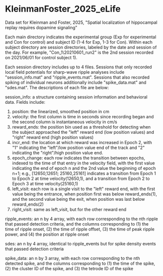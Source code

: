 # KleinmanFoster_2025_eLife
Data set for Kleinman and Foster, 2025, "Spatial localization of hippocampal replay requires dopamine signaling"

Each main directory indicates the experimental group (Exp for experimental and Con for control) and subject ID (1-4 for Exp, 1-3 for Con). Within each subject directory are session directories, labeled by the date and session of the day. For example, "Con_1\20210601_run2" is the 2nd session recorded on 2021/06/01 for control subject 1).

Each session directory includes up to 4 files. Sessions that only recorded local field potentials for sharp-wave ripple analyses include "session_info.mat" and "ripple_events.mat". Sessions that also recorded spiking of individual neurons additionally include "spike_data.mat" and "sdes.mat". The descriptions of each file are below:

session_info: a structure containing session information and behavioral data. Fields include: 
  1) position: the linearized, smoothed position in cm
  2) velocity: the first column is time in seconds since recording began and the second column is instantaneous velocity in cm/s
  3) reward_ends: the position bin used as a threshold for detecting when the subject approached the "left" reward end (low position values) and "right" reward end (high position values)
  4) incr_end: the location at which reward was increased in Epoch 2, with "1" indicating the "left"/low position value end of the track and "2" indicating the "right"/high position value end.
  5) epoch_change: each row indicates the transition between epochs, indexed to the time of that entry in the velocity field, with the first value indicating the end of epoch n and the 2nd value the beginning of epoch n+1; e.g., [12650,12651; 25160,25161] indicates a transition from Epoch 1 to Epoch 2 at time velocity(12650,1), and a transition from Epoch 2 to Epoch 3 at time velocity(25160,1)
  6) left_visit: each row is a single visit to the "left" reward end, with the first value being the entrance, when position first was below reward_ends(1), and the second value being the exit, when position was last below reward_ends(2)
  7) right_visit: same as left_visit, but for the other reward end

ripple_events: an n by 4 array, with each row corresponding to the nth ripple that passed detection criteria, and the columns corresponding to (1) the time of ripple onset, (2) the time of ripple offset, (3) the time of peak ripple power, and (4) the position at ripple onset

sdes: an n by 4 array, identical to ripple_events but for spike density events that passed detection criteria

spike_data: an n by 3 array, with each row corresponding to the nth detected spike, and the columns corresponding to (1) the time of the spike, (2) the cluster ID of the spike, and (3) the tetrode ID of the spike
